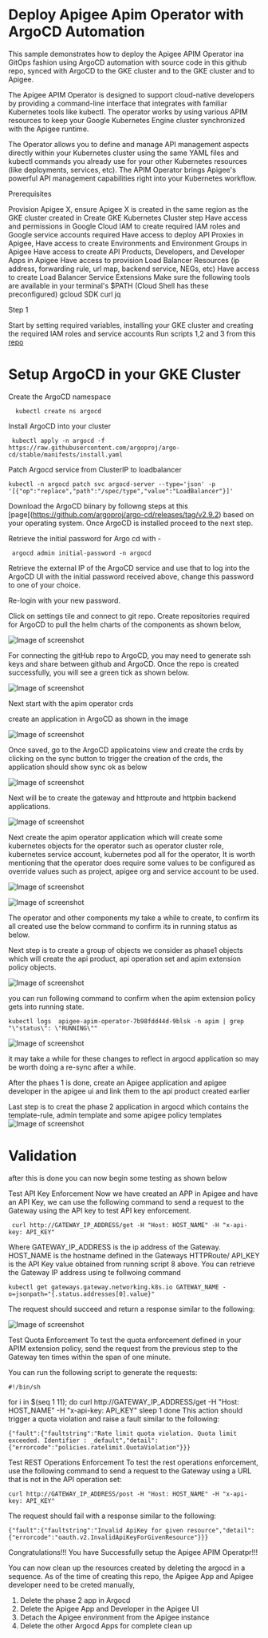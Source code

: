 

# Deploy Apigee Apim Operator with ArgoCD Automation

This sample demonstrates how to deploy the Apigee APIM Operator ina GitOps fashion using ArgoCD automation with source code in this github repo, synced with ArgoCD to the GKE cluster and to the GKE cluster and to Apigee.

The Apigee APIM Operator is designed to support cloud-native developers by providing a command-line interface that integrates with familiar Kubernetes tools like kubectl. The operator works by using various APIM resources to keep your Google Kubernetes Engine cluster synchronized with the Apigee runtime.

The Operator allows you to define and manage API management aspects directly within your Kubernetes cluster using the same YAML files and kubectl commands you already use for your other Kubernetes resources (like deployments, services, etc). The APIM Operator brings Apigee's powerful API management capabilities right into your Kubernetes workflow.



Prerequisites

Provision Apigee X, ensure Apigee X is created in the same region as the GKE cluster created in Create GKE Kubernetes Cluster step
Have access and permissions in Google Cloud IAM to create required IAM roles and Google service accounts required
Have access to deploy API Proxies in Apigee,
Have access to create Environments and Environment Groups in Apigee
Have access to create API Products, Developers, and Developer Apps in Apigee
Have access to provision Load Balancer Resources (ip address, forwarding rule, url map, backend service, NEGs, etc)
Have access to create Load Balancer Service Extensions
Make sure the following tools are available in your terminal's $PATH (Cloud Shell has these preconfigured)
gcloud SDK
curl
jq


Step 1

Start by setting required variables,  installing your GKE cluster and creating the required IAM roles and service accounts
Run scripts 1,2 and 3 from this [repo](https://github.com/AyoSal/apim-operator)



# Setup ArgoCD in your GKE Cluster

Create the ArgoCD namespace 
```
  kubectl create ns argocd
```

Install ArgoCD into your cluster
```
 kubectl apply -n argocd -f https://raw.githubusercontent.com/argoproj/argo-cd/stable/manifests/install.yaml
```


Patch Argocd service from ClusterIP to loadbalancer 
```
kubectl -n argocd patch svc argocd-server --type='json' -p '[{"op":"replace","path":"/spec/type","value":"LoadBalancer"}]'
```

Download the ArgoCD biinary by followng steps at this [page[(https://github.com/argoproj/argo-cd/releases/tag/v2.9.2) based on your operating system. 
Once ArgoCD is installed proceed to the next step.

Retrieve the initial password for Argo cd with -

```
 argocd admin initial-password -n argocd
```

Retrieve the external IP of the ArgoCD service and use that to log into the ArgoCD UI with the initial password received above, change this password to one of your choice. 

Re-login with your new password.

Click on settings tile and connect to git repo. Create repositories required for ArgoCD to pull the helm charts of the components as shown below, 


![Image of screenshot](/media/repo-setup.png)


For connecting the gitHub repo to ArgoCD, you may need to generate ssh keys and share between github and ArgoCD.
Once the repo is created successfully, you will see a green tick as shown below.

![Image of screenshot](/media/argocd-repos.png)


Next start with the apim operator crds

create an application in ArgoCD as shown in the image

![Image of screenshot](/media/argocd-application-crds-yaml.png)

Once saved, go to the ArgoCD applicatoins view and create the crds by clicking on the sync button to trigger the creation of the crds, the application should show sync ok as below

![Image of screenshot](/media/argocd-crd-app-sync.png)

Next will be to create the gateway and httproute and httpbin backend applications.
 
![Image of screenshot](/media/argocd-gw-httproute-app.png)


 Next create the apim operator application which will create some  kubernetes objects for the operator such as operator cluster role, kubernetes service account, kubernetes pod all for the operator, 
It is worth mentioning that the operator does require some values to be configured as override values such as project, apigee org and service account to be used.

![Image of screenshot](/media/operatorwithoverrides.png)

![Image of screenshot](/media/argocd-operator-app-structure-complete.png)

The operator and other components my take a while to create, to confirm its all created use the below command to confirm its in running status as below.

Next step is to create a group of objects we consider as phase1 objects which will create the api product, api operation set and apim extension policy objects.

![Image of screenshot](/media/phase1-app.png)

you can run following command to confirm when the apim extension policy gets into running state.

```
kubectl logs  apigee-apim-operator-7b98fdd44d-9blsk -n apim | grep "\"status\": \"RUNNING\""
```

![Image of screenshot](/media/operatorwithoverrides.png)


it may take a while for these changes to reflect in argocd application so may be worth doing a re-sync after a while.


After the phaes 1 is done, create an Apigee application and apigee developer in the apigee ui and link them to the api product created earlier


Last step is to creat the phase 2 application in argocd which contains the template-rule, admin template and some apigee policy templates
![Image of screenshot](/media/all-apps-phase1-2.png)


# Validation

after this is done you can now begin some testing as shown below


Test API Key Enforcement Now we have created an APP in Apigee and have an API Key, we can use the following command to send a request to the Gateway using the API key to test API key enforcement.

     curl http://GATEWAY_IP_ADDRESS/get -H "Host: HOST_NAME" -H "x-api-key: API_KEY"
Where GATEWAY_IP_ADDRESS is the ip address of the Gateway. HOST_NAME is the hostname defined in the Gateways HTTPRoute/ API_KEY is the API Key value obtained from running script 8 above. You can retrieve the Gateway IP address using te follwoing command

    kubectl get gateways.gateway.networking.k8s.io GATEWAY_NAME -o=jsonpath="{.status.addresses[0].value}"
The request should succeed and return a response similar to the following:

![Image of screenshot](/media/apikeyenforce.png)


 Test Quota Enforcement To test the quota enforcement defined in your APIM extension policy, send the request from the previous step to the Gateway ten times within the span of one minute.

You can run the following script to generate the requests:

    #!/bin/sh
for i in $(seq 1 11); do
    curl http://GATEWAY_IP_ADDRESS/get -H "Host: HOST_NAME" -H "x-api-key: API_KEY"
    sleep 1
done
This action should trigger a quota violation and raise a fault similar to the following:

    {"fault":{"faultstring":"Rate limit quota violation. Quota limit  exceeded. Identifier : _default","detail":{"errorcode":"policies.ratelimit.QuotaViolation"}}}


Test REST Operations Enforcement To test the rest operations enforcement, use the following command to send a request to the Gateway using a URL that is not in the API operation set:

    curl http://GATEWAY_IP_ADDRESS/post -H "Host: HOST_NAME" -H "x-api-key: API_KEY"
The request should fail with a response similar to the following:

    {"fault":{"faultstring":"Invalid ApiKey for given resource","detail":{"errorcode":"oauth.v2.InvalidApiKeyForGivenResource"}}}

    
Congratulations!!! You have Successfully setup the Apigee APIM Operatpr!!!

You can now clean up the resources created by deleting the argocd in a sequence. As of the time of creating this repo, the Apigee App and Apigee developer need to be creted manually, 

1. Delete the phase 2 app in Argocd
2. Delete the Apigee App and Developer in the Apigee UI
3. Detach the Apigee environment from the Apigee instance
4. Delete the other Argocd Apps for complete clean up

